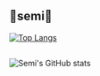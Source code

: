 ## 🌱semi🌱 ##

[![Top Langs](https://github-readme-stats.vercel.app/api/top-langs/?username=semiaurum&layout=compact)](https://github.com/semiaurum/github-readme-stats)
</br>
##
![Semi's GitHub stats](https://github-readme-stats.vercel.app/api?username=semiaurum&show_icons=true&theme=cobalt)
